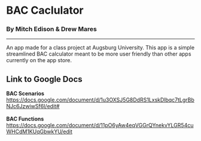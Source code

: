 # BAC Caclulator
  ### By Mitch Edison & Drew Mares
--------
An app made for a class project at Augsburg University. This app is a simple streamlined BAC calculator meant to be more user friendly than other apps currently on the app store. 


## Link to Google Docs <br>
**BAC Scenarios**<br>
https://docs.google.com/document/d/1u3OXSJ5G8DdRS1LxskDlbqc7tLgrBbNJc6JzwiwSf6I/edit#<br>
<br>
**BAC Functions** <br>
https://docs.google.com/document/d/11pO6yAw4eqVGGrQYnekvYLGR54cuWHCdM1KUqGbwkYU/edit
